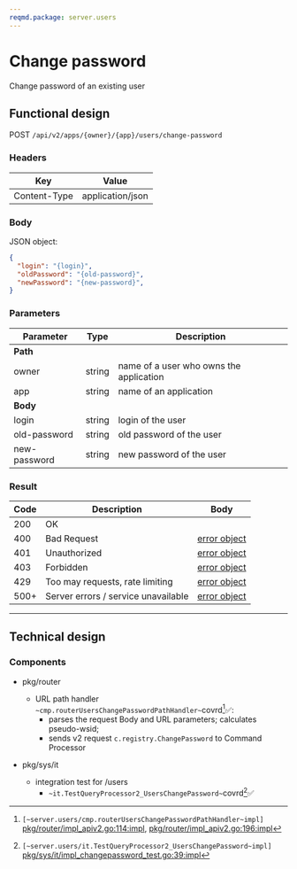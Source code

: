 ```yaml
---
reqmd.package: server.users
---
```


# Change password

Change password of an existing user

## Functional design

POST `/api/v2/apps/{owner}/{app}/users/change-password`

### Headers

| Key          | Value            |
|--------------|------------------|
| Content-Type | application/json |

### Body

JSON object:

```json
{
  "login": "{login}",
  "oldPassword": "{old-password}",
  "newPassword": "{new-password}",
}
```

### Parameters

| Parameter    | Type   | Description                             |
|--------------|--------|-----------------------------------------|
| **Path**     |        |                                         |
| owner        | string | name of a user who owns the application |
| app          | string | name of an application                  |
| **Body**     |        |                                         |
| login        | string | login of the user                       |
| old-password | string | old password of the user                |
| new-password | string | new password of the user                |

### Result

| Code | Description                         | Body                      |
|------|-------------------------------------|---------------------------|
| 200  | OK                                  |                           |
| 400  | Bad Request                         | [error object](errors.md) |
| 401  | Unauthorized                        | [error object](errors.md) |
| 403  | Forbidden                           | [error object](errors.md) |
| 429  | Too may requests, rate limiting     | [error object](errors.md) |
| 500+ | Server errors / service unavailable | [error object](errors.md) |

---

## Technical design

### Components

- pkg/router
  - URL path handler `~cmp.routerUsersChangePasswordPathHandler~`covrd[^1]✅:
    - parses the request Body and URL parameters; calculates pseudo-wsid;
    - sends v2 request `c.registry.ChangePassword` to Command Processor

- pkg/sys/it
  - integration test for /users
    - `~it.TestQueryProcessor2_UsersChangePassword~`covrd[^2]✅

[^1]: `[~server.users/cmp.routerUsersChangePasswordPathHandler~impl]` [pkg/router/impl_apiv2.go:114:impl](https://github.com/voedger/voedger/blob/main/pkg/router/impl_apiv2.go#L114), [pkg/router/impl_apiv2.go:196:impl](https://github.com/voedger/voedger/blob/main/pkg/router/impl_apiv2.go#L196)
[^2]: `[~server.users/it.TestQueryProcessor2_UsersChangePassword~impl]` [pkg/sys/it/impl_changepassword_test.go:39:impl](https://github.com/voedger/voedger/blob/main/pkg/sys/it/impl_changepassword_test.go#L39)
